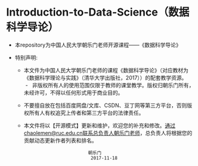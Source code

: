 # Introduction-to-Data-Science（数据科学导论）

-   本repository为中国人民大学朝乐门老师开源课程——《数据科学导论》

-   特别声明:

    -   本文件为中国人民大学朝乐门老师的课程《数据科学导论》（对应教材为《数据科学理论与实践》（清华大学出版社，2017））的配套教学资源。
    -   非版权所有人的使用范围仅限于教师的课堂教学。版权归朝乐门所有，未经许可，不得以任何形式用于商业目的。 
    -   不要擅自放在包括百度网盘/文库、CSDN、豆丁网等第三方平台，否则版权所有人有权追究上传者和第三方平台的法律责任。
    -   本文件将以【开源模式】更新和维护，欢迎您的补充和修改。通过chaolemen@ruc.edu.cn联系总负责人朝乐门老师，总负责人将根据您的贡献动态更新作者列表和排名。
    
                                    朝乐门
                                     2017-11-18
